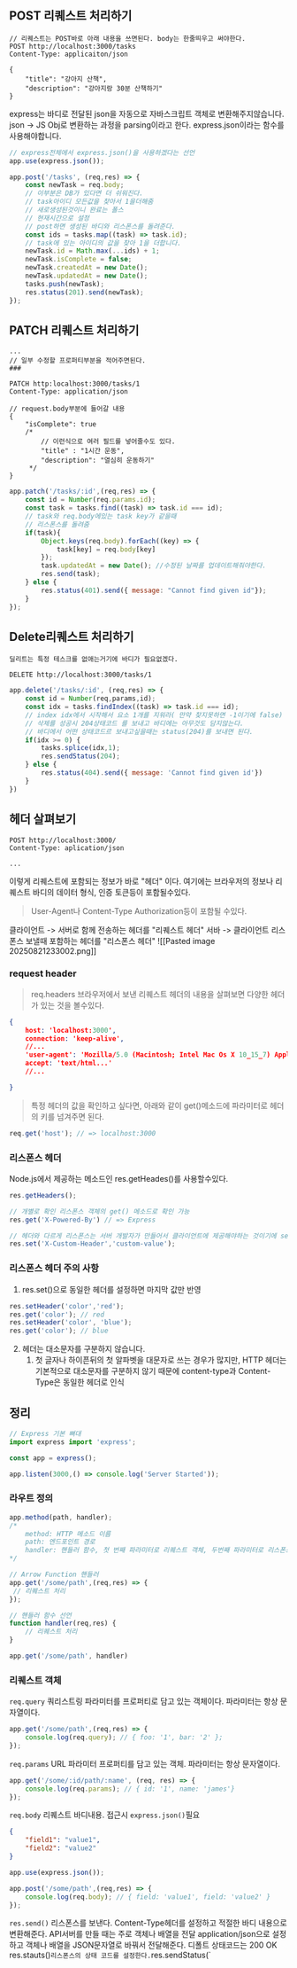 ## POST 리퀘스트 처리하기
```http
// 리퀘스트는 POST바로 아래 내용을 쓰면된다. body는 한줄띄우고 써야한다.
POST http://localhost:3000/tasks
Content-Type: applicaiton/json

{
	"title": "강아지 산책",
	"description": "강아지랑 30분 산책하기"
}
```
express는 바디로 전달된 json을 자동으로 자바스크립트 객체로 변환해주지않습니다.
json -> JS Obj로 변환하는 과정을 parsing이라고 한다.
express.json이라는 함수를 사용해야합니다.
```js
// express전체에서 express.json()을 사용하겠다는 선언
app.use(express.json());

app.post('/tasks', (req,res) => {
	const newTask = req.body;
	// 이부분은 DB가 있다면 더 쉬워진다.
	// task아이디 모든값을 찾아서 1을더해줌
	// 새로생성된것이니 완료는 폴스
	// 현재시간으로 설정
	// post하면 생성된 바디와 리스폰스를 돌려준다.
	const ids = tasks.map((task) => task.id);
	// task에 있는 아이디의 값을 찾아 1을 더합니다.
	newTask.id = Math.max(...ids) + 1;
	newTask.isComplete = false;
	newTask.createdAt = new Date();
	newTask.updatedAt = new Date();
	tasks.push(newTask);
	res.status(201).send(newTask);
});
```

## PATCH 리퀘스트 처리하기
```http
...
// 일부 수정할 프로퍼티부분을 적어주면된다.
###

PATCH http:localhost:3000/tasks/1
Content-Type: application/json

// request.body부분에 들어갈 내용
{
	"isComplete": true
	/* 
		// 이런식으로 여러 필드를 넣어줄수도 있다.
		"title" : "1시간 운동",
		"description": "열심히 운동하기"
	 */
}
```
```js
app.patch('/tasks/:id',(req,res) => {
	const id = Number(req.params.id);
	const task = tasks.find((task) => task.id === id);
	// task와 req.body에있는 task key가 같을때 
	// 리스폰스를 돌려줌
	if(task){
		Object.keys(req.body).forEach((key) => {
			task[key] = req.body[key]
		});
		task.updatedAt = new Date(); //수정된 날짜를 업데이트해줘야한다.
		res.send(task);
	} else {
		res.status(401).send({ message: "Cannot find given id"});
	}
});
```

## Delete리퀘스트 처리하기
```http
딜리트는 특정 테스크를 없애는거기에 바디가 필요없겠다.

DELETE http://localhost:3000/tasks/1
```
```js
app.delete('/tasks/:id', (req,res) => {
	const id = Number(req,params,id);
	const idx = tasks.findIndex((task) => task.id === id);
	// index idx에서 시작해서 요소 1개를 지워라( 만약 찾지못하면 -1이기에 false)
	// 삭제를 성공시 204상태코드 를 보내고 바디에는 아무것도 담지않는다.
	// 바디에서 어떤 상태코드르 보내고싶을때는 status(204)를 보내면 된다.
	if(idx >= 0) {
		tasks.splice(idx,1);	
		res.sendStatus(204);
	} else {
		res.status(404).send({ message: 'Cannot find given id'})
	}
})
```

## 헤더 살펴보기
```http
POST http://localhost:3000/
Content-Type: aplication/json

...

```
이렇게 리퀘스트에 포함되는 정보가 바로 "헤더" 이다.
여기에는 브라우저의 정보나 리퀘스트 바디의 데이터 형식, 인증 토큰등이 포함될수있다.
> User-Agent나 Content-Type Authorization등이 포함될 수있다.

클라이언트 -> 서버로 함께 전송하는 헤더를 "리퀘스트 헤더"
서바 -> 클라이언트 리스폰스 보낼때 포함하는 헤더를 "리스폰스 헤더"
![[Pasted image 20250821233002.png]]

### **request header**
> req.headers
브라우저에서 보낸 리퀘스트 헤더의 내용을 살펴보면 다양한 헤더가 있는 것을 볼수있다.
```json
{
	host: 'localhost:3000',
	connection: 'keep-alive',
	//...
	'user-agent': 'Mozilla/5.0 (Macintosh; Intel Mac Os X 10_15_7) AppleWebKit/537.36 (KHTML, like Gecko) Chrome/134.0.0.0 Safari/537.36',
	accept: 'text/html...'
	//...

}
```
> 특정 헤더의 값을 확인하고 싶다면, 아래와 같이 get()메소드에 파라미터로 헤더의 키를 넘겨주면 된다.
```js
req.get('host'); // => localhost:3000
```

### **리스폰스 헤더**
Node.js에서 제공하는 메소드인 res.getHeades()를 사용할수있다.
```js
res.getHeaders();
```
```js
// 개별로 확인 리스폰스 객체의 get() 메소드로 확인 가능
res.get('X-Powered-By') // => Express
```
```js
// 헤더와 다르게 리스폰스는 서버 개발자가 만들어서 클라이언트에 제공해야하는 것이기에 set()메소드로 특정 헤더를 설정할수있다.
res.set('X-Custom-Header','custom-value');
```

### **리스폰스 헤더 주의 사항**
1. res.set()으로 동일한 헤더를 설정하면 마지막 값만 반영
```js
res.setHeader('color','red');
res.get('color'); // red
res.setHeader('color', 'blue');
res.get('color'); // blue
```
2. 헤더는 대소문자를 구분하지 않습니다.
	1. 첫 글자나 하이픈뒤의 첫 알파벳을 대문자로 쓰는 경우가 많지만, HTTP 헤더는 기본적으로 대소문자를 구분하지 않기 때문에 content-type과 Content-Type은 동일한 헤더로 인식


## 정리
```js
// Express 기본 뼈대 
import express import 'express';

const app = express();

app.listen(3000,() => console.log('Server Started')); 
```

### **라우트 정의**
```js
app.method(path, handler);
/*
	method: HTTP 메소드 이름
	path: 엔드포인트 경로
	handler: 핸들러 함수, 첫 번째 파라미터로 리퀘스트 객체, 두번째 파라미터로 리스폰스 객체를 받는다
*/
```

```js
// Arrow Function 핸들러
app.get('/some/path',(req,res) => {
 // 리퀘스트 처리
});
```
```js
// 핸들러 함수 선언
function handler(req,res) {
	// 리퀘스트 처리
}

app.get('/some/path', handler)
```

### **리퀘스트 객체**
`req.query`
쿼리스트링 파라미터를 프로퍼티로 담고 있는 객체이다. 파라미터는 항상 문자열이다.
```js
app.get('/some/path',(req,res) => {
	console.log(req.query); // { foo: '1', bar: '2' };
});
```
`req.params`
URL 파라미터 프로퍼티를 담고 있는 객체. 파라미터는 항상 문자열이다.
```js
app.get('/some/:id/path/:name', (req, res) => {
	console.log(req.params); // { id: '1', name: 'james'}
});
```
`req.body`
리퀘스트 바디내용. 접근시 `express.json()`필요
```json
{
	"field1": "value1",
	"field2": "value2"
}
```
```js
app.use(express.json());

app.post('/some/path',(req,res) => {
	console.log(req.body); // { field: 'value1', field: 'value2' }
});
```
`res.send()`
리스폰스를 보낸다. Content-Type헤더를 설정하고 적절한 바디 내용으로 변환해준다.
API서버를 만들 때는 주로 객체나 배열을 전달
application/json으로 설정하고 객체나 배열을 JSON문자열로 바꿔서 전달해준다. 디폴트 상태코드는 200 OK`
`res.stauts()`
리스폰스의 상태 코드를 설정한다.
`res.sendStatus(`